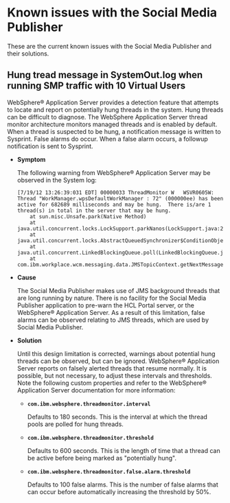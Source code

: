 # Known issues with the Social Media Publisher

These are the current known issues with the Social Media Publisher and their solutions.

## Hung tread message in SystemOut.log when running SMP traffic with 10 Virtual Users

WebSphere® Application Server provides a detection feature that attempts to locate and report on potentially hung threads in the system. Hung threads can be difficult to diagnose. The WebSphere Application Server thread monitor architecture monitors managed threads and is enabled by default. When a thread is suspected to be hung, a notification message is written to Sysprint. False alarms do occur. When a false alarm occurs, a followup notification is sent to Sysprint.

-   **Symptom**

    The following warning from WebSphere® Application Server may be observed in the System log:

    ```
    [7/19/12 13:26:39:031 EDT] 00000033 ThreadMonitor W   WSVR0605W: Thread "WorkManager.wpsDefaultWorkManager : 72" (000000ee) has been active for 682689 milliseconds and may be hung.  There is/are 1 thread(s) in total in the server that may be hung.
        at sun.misc.Unsafe.park(Native Method)
        at java.util.concurrent.locks.LockSupport.parkNanos(LockSupport.java:224)
        at java.util.concurrent.locks.AbstractQueuedSynchronizer$ConditionObject.awaitNanos(AbstractQueuedSynchronizer.java:2036)
        at java.util.concurrent.LinkedBlockingQueue.poll(LinkedBlockingQueue.java:435)
        at com.ibm.workplace.wcm.messaging.data.JMSTopicContext.getNextMessage(JMSTopicContext.java:232)
    ```

-   **Cause**

    The Social Media Publisher makes use of JMS background threads that are long running by nature. There is no facility for the Social Media Publisher application to pre-warn the HCL Portal server, or the WebSphere® Application Server. As a result of this limitation, false alarms can be observed relating to JMS threads, which are used by Social Media Publisher.

-   **Solution**

    Until this design limitation is corrected, warnings about potential hung threads can be observed, but can be ignored. WebSphere® Application Server reports on falsely alerted threads that resume normally. It is possible, but not necessary, to adjust these intervals and thresholds. Note the following custom properties and refer to the WebSphere® Application Server documentation for more information:

    -   **`com.ibm.websphere.threadmonitor.interval`**

        Defaults to 180 seconds. This is the interval at which the thread pools are polled for hung threads.

    -   **`com.ibm.websphere.threadmonitor.threshold`**

        Defaults to 600 seconds. This is the length of time that a thread can be active before being marked as "potentially hung".

    -   **`com.ibm.websphere.threadmonitor.false.alarm.threshold`**

        Defaults to 100 false alarms. This is the number of false alarms that can occur before automatically increasing the threshold by 50%.



